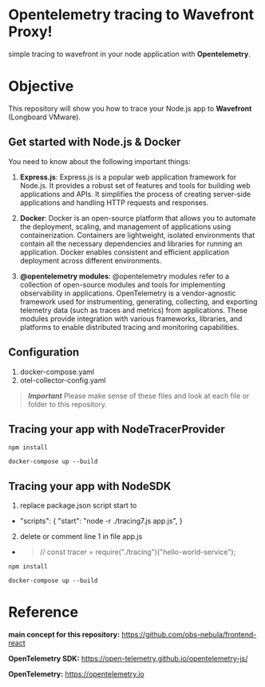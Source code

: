 # Opentelemetry tracing to Wavefront Proxy!

simple tracing to wavefront in your node application with **Opentelemetry**.


# Objective

This repository will show you how to trace your Node.js app to **Wavefront** (Longboard VMware).

## Get started with Node.js & Docker

You need to know about the following important things:

1.  **Express.js**: Express.js is a popular web application framework for Node.js. It provides a robust set of features and tools for building web applications and APIs. It simplifies the process of creating server-side applications and handling HTTP requests and responses.
    
2.  **Docker**: Docker is an open-source platform that allows you to automate the deployment, scaling, and management of applications using containerization. Containers are lightweight, isolated environments that contain all the necessary dependencies and libraries for running an application. Docker enables consistent and efficient application deployment across different environments.
    
3.  **@opentelemetry modules**: @opentelemetry modules refer to a collection of open-source modules and tools for implementing observability in applications. OpenTelemetry is a vendor-agnostic framework used for instrumenting, generating, collecting, and exporting telemetry data (such as traces and metrics) from applications. These modules provide integration with various frameworks, libraries, and platforms to enable distributed tracing and monitoring capabilities.


## Configuration

1. docker-compose.yaml
2. otel-collector-config.yaml
>***Important***
>Please make sense of these files
>and look at each file or folder to this repository.

## Tracing your app with NodeTracerProvider

```console
npm install
```
```console
docker-compose up --build
```

## Tracing your app with NodeSDK

1. replace package.json script start  to
- "scripts":  {
	"start":  "node -r ./tracing7.js app.js",
			}
2. delete or comment line 1 in file app.js
- > // const tracer  =  require("./tracing")("hello-world-service");
```console
npm install
```
```console
docker-compose up --build
```


# Reference

**main concept for this repository:** https://github.com/obs-nebula/frontend-react

**OpenTelemetry SDK:** https://open-telemetry.github.io/opentelemetry-js/

**OpenTelemetry:** https://opentelemetry.io
